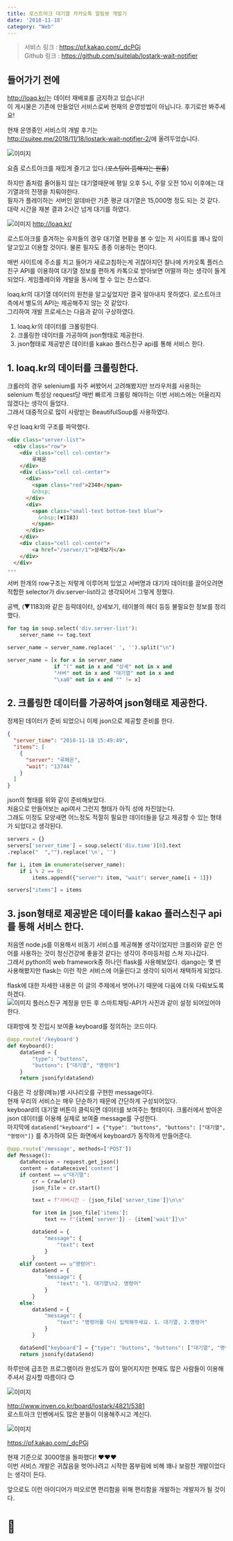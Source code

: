 ```yaml
---
title: 로스트아크 대기열 카카오톡 알림봇 개발기
date: '2018-11-18'
category: "Web"
---
```


> 서비스 링크 : <https://pf.kakao.com/_dcPGj>  
> Github 링크 : <https://github.com/suitelab/lostark-wait-notifier>

## 들어가기 전에
<http://loaq.kr/>는 데이터 재배포를 금지하고 있습니다!  
이 게시물은 기존에 만들었던 서비스로써 현재의 운영방법이 아닙니다. 후기로만 봐주세요!

현재 운영중인 서비스의 개발 후기는  
<http://suitee.me/2018/11/18/lostark-wait-notifier-2/>에 올려두었습니다.

![이미지](loa1.png)

요즘 로스트아크를 재밌게 즐기고 있다.(~~포스팅이 뜸해지는 원흉~~)  

하지만 좀처럼 줄어들지 않는 대기열때문에 평일 오후 5시, 주말 오전 10시 이후에는 대기열과의 전쟁을 치뤄야한다.  
필자가 플레이하는 서버인 알데바란 기준 평균 대기열은 15,000명 정도 되는 것 같다. 대략 시간을 재본 결과 2시간 넘게 대기를 하였다.  

![이미지](loaq.png)
http://loaq.kr/

로스트아크를 즐겨하는 유저들의 경우 대기열 현황을 볼 수 있는 저 사이트를 꽤나 많이 알고있고 이용할 것이다. 물론 필자도 종종 이용하는 편이다.

매번 사이트에 주소를 치고 들어가 새로고침하는게 귀찮아지던 찰나에 카카오톡 플러스친구 API를 이용하여 대기열 정보를 편하게 카톡으로 받아보면 어떨까 하는 생각이 들게 되었다. 게임플레이와 개발을 동시에 할 수 있는 찬스였다.

loaq.kr의 대기열 데이터의 원천을 알고싶었지만 결국 알아내지 못하였다. 로스트아크 측에서 별도의 API는 제공해주지 않는 것 같았다.  
그리하여 개발 프로세스는 다음과 같이 구상하였다.

1. loaq.kr의 데이터를 크롤링한다.
2. 크롤링한 데이터를 가공하여 json형태로 제공한다.
3. json형태로 제공받은 데이터를 kakao 플러스친구 api를 통해 서비스 한다.

## 1. loaq.kr의 데이터를 크롤링한다.
크롤러의 경우 selenium를 자주 써봤어서 고려해봤지만 브라우저를 사용하는 selenium 특성상 request당 매번 빠르게 크롤링 해야하는 이번 서비스에는 어울리지 않겠다는 생각이 들었다.  
그래서 대중적으로 많이 사랑받는 BeautifulSoup를 사용하였다.

우선 loaq.kr의 구조를 파악했다.

```html
<div class="server-list">
  <div class="row">
    <div class="cell col-center">
        루페온
    </div>
    <div class="cell col-center">
      <div>
        <span class="red">2348</span>
        &nbsp;
      </div>
      <div>
        <span class="small-text bottom-text blue">
          &nbsp;(▼1183)
        </span>
      </div>
    </div>
    <div class="cell col-center">
        <a href="/server/1">상세보기</a>  
    </div>
  </div>
...
```
서버 한개의 row구조는 저렇게 이루어져 있었고 서버명과 대기자 데이터를 끌어오려면 적합한 selector가 div.server-list라고 생각되어서 그렇게 정했다.

공백, (▼1183)와 같은 등락데이터, 상세보기, 테이블의 헤더 등등 불필요한 정보를 정리했다.

```py
for tag in soup.select('div.server-list'):
    server_name += tag.text

server_name = server_name.replace(' ', '').split("\n")

server_name = [x for x in server_name
               if "(" not in x and "상세" not in x and
               "서버" not in x and "대기열" not in x and
               "\xa0" not in x and "" != x]
```

## 2. 크롤링한 데이터를 가공하여 json형태로 제공한다.
정제된 데이터가 준비 되었으니 이제 json으로 제공할 준비를 한다.
```json
{
  "server_time": "2018-11-18 15:49:49",
  "items": [
    {
      "server": "루페온",
      "wait": "13744"
    }
  ]
}
```
json의 형태를 위와 같이 준비해보았다.  
처음으로 만들어보는 api여서 그런지 형태가 아직 성에 차진않는다.  
그래도 이정도 모양새면 어느정도 적절히 필요한 데이터들을 담고 제공할 수 있는 형태가 되었다고 생각된다.

```py
servers = {}
servers['server_time'] = soup.select('div.time')[0].text
.replace("  ","").replace('\n', '')

for i, item in enumerate(server_name):
    if i % 2 == 0:
        items.append({"server": item, "wait": server_name[i + 1]})

servers["items"] = items
```

## 3. json형태로 제공받은 데이터를 kakao 플러스친구 api를 통해 서비스 한다.

처음엔 node.js를 이용해서 비동기 서비스를 제공해볼 생각이었지만 크롤러와 같은 언어를 사용하는 것이 정신건강에 좋을것 같다는 생각이 주마등처럼 스쳐 지나갔다.  
그래서 python의 web framework중 하나인 flask를 사용해보았다.
django는 몇 번 사용해봤지만 flask는 이런 작은 서비스에 어울린다고 생각이 되어서 채택하게 되었다.  

flask에 대한 자세한 내용은 이 글의 주제에서 벗어나기 때문에 다음에 더욱 다뤄보도록 하겠다.  
![이미지](plus_1.png)
플러스친구 계정을 만든 후 스마트채팅-API가 사진과 같이 설정 되어있어야한다.

대화방에 첫 진입시 보여줄 keyboard를 정의하는 코드이다.
```py
@app.route('/keyboard')
def Keyboard():
    dataSend = {
        "type": "buttons",
        "buttons": ["대기열", "명령어"]
    }
    return jsonify(dataSend)
```

다음은 각 상황(메뉴)별 시나리오를 구현한 message이다.  
현재 우리의 서비스는 매우 단순하기 때문에 간단하게 구성되어있다.  
keyboard의 대기열 버튼이 클릭되면 데이터를 보여주는 형태이다. 크롤러에서 받아온 json 데이터를 이용해 실제로 보여줄 message를 구성한다.  
마지막에 `dataSend["keyboard"] = {"type": "buttons", "buttons": ["대기열", "명령어"]}` 를 추가하여 모든 화면에서 keyboard가 동작하게 만들어준다.

```py
@app.route('/message', methods=['POST'])
def Message():
    dataReceive = request.get_json()
    content = dataReceive['content']
    if content == u"대기열":
        cr = Crawler()
        json_file = cr.start()

        text = f"서버시간 - {json_file['server_time']}\n\n"

        for item in json_file['items']:
            text += f"{item['server']} - {item['wait']}\n"

        dataSend = {
            "message": {
                "text": text
            }
        }
    elif content == u"명령어":
        dataSend = {
            "message": {
                "text": "1. 대기열\n2. 명령어"
            }
        }
    else:
        dataSend = {
            "message": {
                "text": "명령어를 다시 입력해주세요. 1. 대기열, 2.명령어"
            }
        }

    dataSend["keyboard"] = {"type": "buttons", "buttons": ["대기열", "명령어"]}
    return jsonify(dataSend)
```

하루만에 급조한 프로그램이라 완성도가 많이 떨어지지만 현재도 많은 사람들이 이용해주셔서 감사할 따름이다 😊

![이미지](loa2.png)

<http://www.inven.co.kr/board/lostark/4821/5381>  
로스트아크 인벤에서도 많은 분들이 이용해주시고 계신다.

![이미지](plus_2.png)

<https://pf.kakao.com/_dcPGj>

현재 기준으로 3000명을 돌파했다! ❤️❤️❤️  
이번 서비스 개발은 귀찮음을 벗어나려고 시작한 몸부림에 비해 꽤나 보람찬 개발이었다는 생각이 든다.

앞으로도 이런 아이디어가 떠오르면 편리함을 위해 편리함을 개발하는 개발자가 될 것이다.

# 🛴
